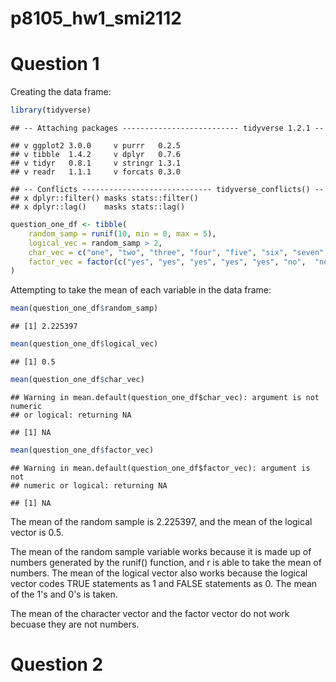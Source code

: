 p8105\_hw1\_smi2112
================

Question 1
==========

Creating the data frame:

``` r
library(tidyverse)
```

    ## -- Attaching packages -------------------------- tidyverse 1.2.1 --

    ## v ggplot2 3.0.0     v purrr   0.2.5
    ## v tibble  1.4.2     v dplyr   0.7.6
    ## v tidyr   0.8.1     v stringr 1.3.1
    ## v readr   1.1.1     v forcats 0.3.0

    ## -- Conflicts ----------------------------- tidyverse_conflicts() --
    ## x dplyr::filter() masks stats::filter()
    ## x dplyr::lag()    masks stats::lag()

``` r
question_one_df <- tibble(
    random_samp = runif(10, min = 0, max = 5),
    logical_vec = random_samp > 2,
    char_vec = c("one", "two", "three", "four", "five", "six", "seven", "eight", "nine", "ten"),
    factor_vec = factor(c("yes", "yes", "yes", "yes", "yes", "no",  "no", "no", "no", "no"))
)
```

Attempting to take the mean of each variable in the data frame:

``` r
mean(question_one_df$random_samp)
```

    ## [1] 2.225397

``` r
mean(question_one_df$logical_vec)
```

    ## [1] 0.5

``` r
mean(question_one_df$char_vec)
```

    ## Warning in mean.default(question_one_df$char_vec): argument is not numeric
    ## or logical: returning NA

    ## [1] NA

``` r
mean(question_one_df$factor_vec)
```

    ## Warning in mean.default(question_one_df$factor_vec): argument is not
    ## numeric or logical: returning NA

    ## [1] NA

The mean of the random sample is 2.225397, and the mean of the logical vector is 0.5.

The mean of the random sample variable works because it is made up of numbers generated by the runif() function, and r is able to take the mean of numbers. The mean of the logical vector also works because the logical vector codes TRUE statements as 1 and FALSE statements as 0. The mean of the 1's and 0's is taken.

The mean of the character vector and the factor vector do not work becuase they are not numbers.

Question 2
==========
